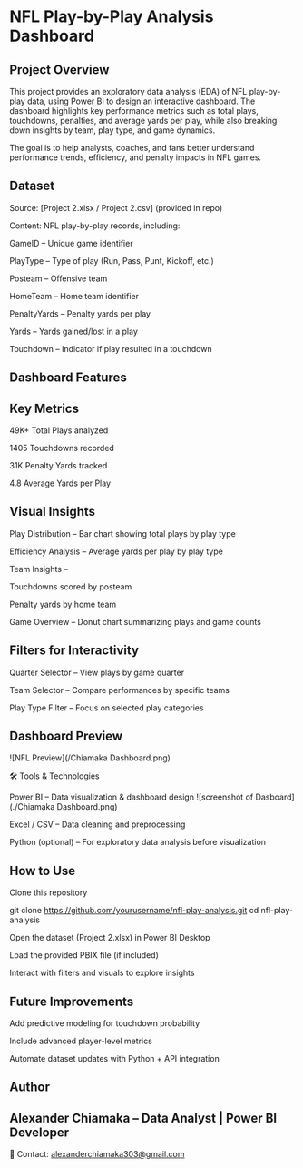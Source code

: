 # NFL Play-by-Play Analysis Dashboard
## Project Overview

This project provides an exploratory data analysis (EDA) of NFL play-by-play data, using Power BI to design an interactive dashboard. The dashboard highlights key performance metrics such as total plays, touchdowns, penalties, and average yards per play, while also breaking down insights by team, play type, and game dynamics.

The goal is to help analysts, coaches, and fans better understand performance trends, efficiency, and penalty impacts in NFL games.

## Dataset

Source: [Project 2.xlsx / Project 2.csv] (provided in repo)

Content: NFL play-by-play records, including:

GameID – Unique game identifier

PlayType – Type of play (Run, Pass, Punt, Kickoff, etc.)

Posteam – Offensive team

HomeTeam – Home team identifier

PenaltyYards – Penalty yards per play

Yards – Yards gained/lost in a play

Touchdown – Indicator if play resulted in a touchdown

## Dashboard Features
## Key Metrics

49K+ Total Plays analyzed

1405 Touchdowns recorded

31K Penalty Yards tracked

4.8 Average Yards per Play

## Visual Insights

Play Distribution – Bar chart showing total plays by play type

Efficiency Analysis – Average yards per play by play type

Team Insights –

Touchdowns scored by posteam

Penalty yards by home team

Game Overview – Donut chart summarizing plays and game counts

## Filters for Interactivity

Quarter Selector – View plays by game quarter

Team Selector – Compare performances by specific teams

Play Type Filter – Focus on selected play categories

## Dashboard Preview
![NFL Preview](/Chiamaka Dashboard.png)

🛠 Tools & Technologies

Power BI – Data visualization & dashboard design
![screenshot of Dasboard](./Chiamaka Dashboard.png)

Excel / CSV – Data cleaning and preprocessing

Python (optional) – For exploratory data analysis before visualization

## How to Use

Clone this repository

git clone https://github.com/yourusername/nfl-play-analysis.git
cd nfl-play-analysis


Open the dataset (Project 2.xlsx) in Power BI Desktop

Load the provided PBIX file (if included)

Interact with filters and visuals to explore insights

## Future Improvements

Add predictive modeling for touchdown probability

Include advanced player-level metrics

Automate dataset updates with Python + API integration

## Author

## Alexander Chiamaka – Data Analyst | Power BI Developer

📧 Contact: alexanderchiamaka303@gmail.com
